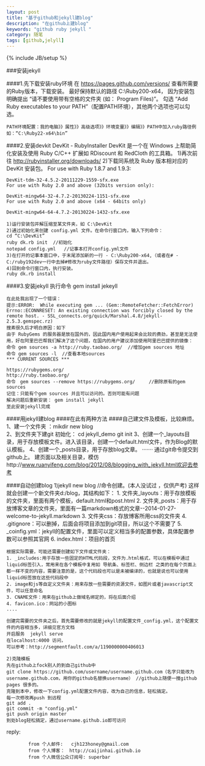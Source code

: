```yaml
---
layout: post
title: "基于github和jekyll建blog"
description: "在github上建blog"
keywords: "github ruby jekyll "
category: 随笔
tags: [github,jelyll]
---
```

{% include JB/setup %}

###安装jekyll
	
<!-- more -->	
####1.先下载安装ruby环境
	在 https://pages.github.com/versions/ 查看所需要的Ruby版本，下载安装。
	最好保持默认的路径 C:\Ruby200-x64， 因为安装包明确提出 “请不要使用带有空格的文件夹 (如： Program Files)”。
	勾选 “Add Ruby executables to your PATH”（配置PATH环境），其他两个选项也可以勾选。
	
	PATH环境配置：我的电脑》》属性》》高级选项》》环境变量》》编辑》》PATH中加入ruby路径例如：“C:\Ruby22-x64\bin”
	
####2.安装devkit
	DevKit - RubyInstaller	DevKit 是一个在 Windows 上帮助简化安装及使用 Ruby C/C++ 扩展如 RDiscount 和 RedCloth 的工具箱。
	1)再次前往 http://rubyinstaller.org/downloads/
	2)下载同系统及 Ruby 版本相对应的 DevKit 安装包。
	For use with Ruby 1.8.7 and 1.9.3:

	DevKit-tdm-32-4.5.2-20111229-1559-sfx.exe
	For use with Ruby 2.0 and above (32bits version only):

	DevKit-mingw64-32-4.7.2-20130224-1151-sfx.exe
	For use with Ruby 2.0 and above (x64 - 64bits only)

	DevKit-mingw64-64-4.7.2-20130224-1432-sfx.exe
	
	1)运行安装包并解压缩至某文件夹，如 C:\DevKit
	2)通过初始化来创建 config.yml 文件。在命令行窗口内，输入下列命令：
	cd “C:\DevKit”
	ruby dk.rb init  //初始化
	notepad config.yml   //记事本打开config.yml文件
	3)在打开的记事本窗口中，于末尾添加新的一行 - C:\Ruby200-x64,（或者在# - C:/ruby192dev一行中去掉#修改为ruby文件路径）保存文件并退出。
	4)回到命令行窗口内，执行安装。
	ruby dk.rb install
	
####3.安装jekyll
	执行命令 gem  install jekeyll
	
	在此处我出现了一个错误：
	提示:ERROR:  While executing gem ... (Gem::RemoteFetcher::FetchError)
	Errno::ECONNRESET: An existing connection was forcibly closed by the remote host. - SSL_connects.org/quick/Marshal.4.8/jekyll-2.5.3.gemspec.rz)
	搜素很久后才明白原因：如下
	由于 RubyGems 的服务器是放在国外的，因此国内用户使用起来会比较的费劲，甚至是无法使用，好在阿里巴巴帮我们解决了这个问题，在国内的用户建议添加使用阿里巴巴提供的镜像：
	命令 gem sources -a http://ruby.taobao.org/  //增加gem sources 地址
	命令 gem sources -l  //查看本地sources
	*** CURRENT SOURCES ***

	https://rubygems.org/
	http://ruby.taobao.org/
	命令　gem sources --remove https://rubygems.org/     //删除原有的gem sources
	记住：只能有个gem sources 并且可以访问的。否则可能有问题
	解决问题后重新安装： gem install jekyll
	至此安装jekyll完成


####用jekyll建blog
	####在此有两种方法
	####自己建文件及模板，比较麻烦。
	1、建一个文件夹 ：mikdir new blog  
	2、到文件夹下建git 初始化： cd jekyll_demo    git init
	3、创建一个_layouts目录，用于存放模板文件。进入该目录，创建一个default.html文件，作为Blog的默认模板。
	4、创建一个_posts目录，用于存放blog文章。
	·······
	通过git命令提交到github上。
	建页面以及相关目录，模仿http://www.ruanyifeng.com/blog/2012/08/blogging_with_jekyll.html欢迎去参考
	
####自动创建blog
	1)jekyll new blog  //命令创建。(本人没试过 ，仅供产考)
	这样就会创建一个新文件夹d:/blog，其结构如下：
	1. 文件夹_layouts：用于存放模板的文件夹，里面有两个模板，default.html和post.html
	2. 文件夹_posts：用于存放博客文章的文件夹，里面有一篇markdown格式的文章--2014-01-27-welcome-to-jekyll.markdown
	3. 文件夹css：存放博客所用css的文件夹
	4. .gitignore：可以删掉，后面会将项目添加到git项目，所以这个不需要了
	5. _coinfig.yml：jekyll的配置文件，里面可以定义相当多的配置参数，具体配置参数可以参照其官网
	6. index.html：项目的首页

	根据实际需要，可能还需要创建如下文件或文件夹：
	1. _includes:用于存放一些固定的HTML代码段，文件为.html格式，可以在模板中通过liquid标签引入，常用来在各个模板中复用如 导航条、标签栏、侧边栏 之类的在每个页面上都一样不变的内容，需要注意的是，这个代码段也可以是未被编译的，也就是说也可以使用liquid标签放在这些代码段中
	2. image和js等自定义文件夹：用来存放一些需要的资源文件，如图片或者javascript文件，可以任意命名
	3. CNAME文件：用来在github上做域名绑定的，将在后面介绍
	4. favicon.ico：网站的小图标
	....

	创建完需要的文件夹之后，首先需要修改的就是jekyll的配置文件_config.yml，这个配置文件的内容相当多，详细见官方文档
	开启服务  jekyll serve   
	在localhost:4000 访问，
	可以参考：http://segmentfault.com/a/1190000000406013
	
	2)克隆模板
	先在github上fock别人的到自己github中
	git clone https://github.com/username/username.github.com（名字只能改为username.github.com，用你的github名替换username） //github上随便一搜github pages 很多的。
	克隆到本中，修改一下config.yml配置文件内容，改为自己的信息，轻松搞定。
	每一次修改再push 到远程
	git add .
	git commit -m "config.yml"
	git push origin master
	到处blog轻松搞定，通过username.github.io即可访问
reply:

			from 个人邮件:   cjh123honey@gmail.com
			from 个人博客：　http://caijinhai.github.io
			from 个人微信公众订阅号: superbar